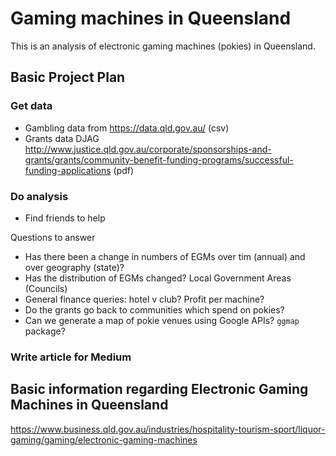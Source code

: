 # Gaming machines in Queensland
This is an analysis of electronic gaming machines (pokies) in Queensland.

## Basic Project Plan
### Get data
* Gambling data from https://data.qld.gov.au/ (csv)
* Grants data DJAG http://www.justice.qld.gov.au/corporate/sponsorships-and-grants/grants/community-benefit-funding-programs/successful-funding-applications (pdf)

### Do analysis
* Find friends to help

Questions to answer
* Has there been a change in numbers of EGMs over tim (annual) and over geography (state)?
* Has the distribution of EGMs changed?
Local Government Areas (Councils)
* General finance queries:
hotel v club?
Profit per machine?
* Do the grants go back to communities which spend on pokies?
* Can we generate a map of pokie venues using Google APIs? `ggmap` package?

### Write article for Medium

## Basic information regarding Electronic Gaming Machines in Queensland
https://www.business.qld.gov.au/industries/hospitality-tourism-sport/liquor-gaming/gaming/electronic-gaming-machines
